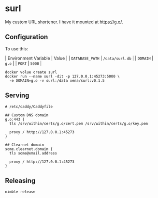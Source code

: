 # surl

My custom URL shortener. I have it mounted at https://g.o/.

## Configuration

To use this:

| Environment Variable | Value           |
| `DATABASE_PATH`      | `/data/surl.db` |
| `DOMAIN`             | `g.o`           |
| `PORT`               | `5000`          |

```
docker volue create surl
docker run --name surl -dit -p 127.0.0.1:45273:5000 \
  -e DOMAIN=g.o -v surl:/data xena/surl:v0.1.5
```

## Serving

```
# /etc/caddy/Caddyfile

## Custom DNS domain
g.o:443 {
  tls /srv/within/certs/g.o/cert.pem /srv/within/certs/g.o/key.pem
  
  proxy / http://127.0.0.1:45273
}

## Clearnet domain
some.clearnet.domain {
  tls some@email.address
  
  proxy / http://127.0.0.1:45273
}
```

## Releasing

```
nimble release
```
